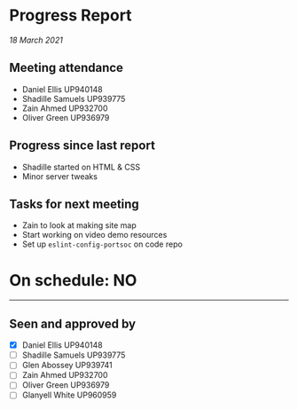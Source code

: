 # Progress Report

*18 March 2021*

## Meeting attendance

- Daniel Ellis UP940148
- Shadille Samuels UP939775
- Zain Ahmed UP932700
- Oliver Green UP936979

## Progress since last report

- Shadille started on HTML & CSS
- Minor server tweaks

## Tasks for next meeting

- Zain to look at making site map
- Start working on video demo resources
- Set up `eslint-config-portsoc` on code repo

# On schedule: NO

---

## Seen and approved by

* [X] Daniel Ellis UP940148
* [ ] Shadille Samuels UP939775
* [ ] Glen Abossey UP939741
* [ ] Zain Ahmed UP932700
* [ ] Oliver Green UP936979
* [ ] Glanyell White UP960959

